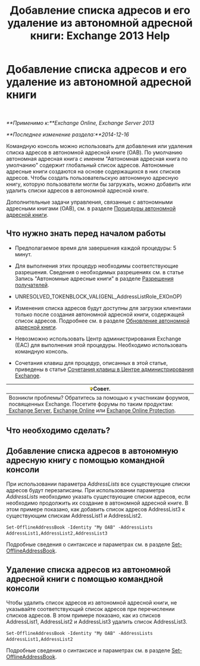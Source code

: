 ﻿---
title: 'Добавление списка адресов и его удаление из автономной адресной книги: Exchange 2013 Help'
TOCTitle: Добавление списка адресов и его удаление из автономной адресной книги
ms:assetid: 86bd5651-ad41-4516-bf23-6579f4e4da03
ms:mtpsurl: https://technet.microsoft.com/ru-ru/library/Bb123563(v=EXCHG.150)
ms:contentKeyID: 50488530
ms.date: 04/30/2018
mtps_version: v=EXCHG.150
ms.translationtype: HT
---

# Добавление списка адресов и его удаление из автономной адресной книги

 

_**Применимо к:**Exchange Online, Exchange Server 2013_

_**Последнее изменение раздела:**2014-12-16_

Командную консоль можно использовать для добавления или удаления списка адресов в автономной адресной книге (OAB). По умолчанию автономная адресная книга с именем "Автономная адресная книга по умолчанию" содержит глобальный список адресов. Автономные адресные книги создаются на основе содержащихся в них списков адресов. Чтобы создать пользовательскую автономную адресную книгу, которую пользователи могли бы загружать, можно добавить или удалить списки адресов в автономной адресной книге.

Дополнительные задачи управления, связанные с автономными адресными книгами (OAB), см. в разделе [Процедуры автономной адресной книги](offline-address-book-procedures-exchange-2013-help.md).

## Что нужно знать перед началом работы

  - Предполагаемое время для завершения каждой процедуры: 5 минут.

  - Для выполнения этих процедур необходимы соответствующие разрешения. Сведения о необходимых разрешениях см. в статье Запись "Автономные адресные книги" в разделе [Разрешения получателей](recipients-permissions-exchange-2013-help.md).

  - UNRESOLVED\_TOKENBLOCK\_VAL(GENL\_AddressListRole\_EXOnOP)

  - Изменения списка адресов будут доступны для загрузки клиентами только после создания автономной адресной книги, содержащей список адресов. Подробнее см. в разделе [Обновление автономной адресной книги](update-an-offline-address-book-exchange-2013-help.md).

  - Невозможно использовать Центр администрирования Exchange (EAC) для выполнения этой процедуры. Необходимо использовать командную консоль.

  - Сочетания клавиш для процедур, описанных в этой статье, приведены в статье [Сочетания клавиш в Центре администрирования Exchange](keyboard-shortcuts-in-the-exchange-admin-center-exchange-online-protection-help.md).

<table>
<thead>
<tr class="header">
<th><img src="images/Bb124558.tip(EXCHG.150).gif" title="Совет" alt="Совет" />Совет.</th>
</tr>
</thead>
<tbody>
<tr class="odd">
<td>Возникли проблемы? Обратитесь за помощью к участникам форумов, посвященных Exchange. Посетите форумы по таким продуктам: <a href="https://go.microsoft.com/fwlink/p/?linkid=60612">Exchange Server</a>, <a href="https://go.microsoft.com/fwlink/p/?linkid=267542">Exchange Online</a> или <a href="https://go.microsoft.com/fwlink/p/?linkid=285351">Exchange Online Protection</a>.</td>
</tr>
</tbody>
</table>


## Что необходимо сделать?

## Добавление списка адресов в автономную адресную книгу с помощью командной консоли

При использовании параметра *AddressLists* все существующие списки адресов будут перезаписаны. При использовании параметра *AddressLists* необходимо указать существующие списки адресов, если необходимо продолжить их создание в автономной адресной книге. В этом примере показано, как добавить список адресов AddressList3 к существующим спискам AddressList1 и AddressList2.

    Set-OfflineAddressBook -Identity "My OAB" -AddressLists AddressList1,AddressList2,AddressList3

Подробные сведения о синтаксисе и параметрах см. в разделе [Set-OfflineAddressBook](https://technet.microsoft.com/ru-ru/library/aa996330\(v=exchg.150\)).

## Удаление списка адресов из автономной адресной книги с помощью командной консоли

Чтобы удалить список адресов из автономной адресной книги, не указывайте соответствующий список адресов при перечислении списков адресов. В этом примере показано, как из списков AddressList1, AddressList2 и AddressList3 удалить список AddressList3.

    Set-OfflineAddressBook -Identity "My OAB" -AddressLists AddressList1,AddressList2

Подробные сведения о синтаксисе и параметрах см. в разделе [Set-OfflineAddressBook](https://technet.microsoft.com/ru-ru/library/aa996330\(v=exchg.150\)).

